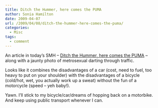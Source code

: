 ```yaml
---
title: Ditch the Hummer, here comes the PUMA
author: Sonia Hamilton
date: 2009-04-07
url: /2009/04/08/ditch-the-hummer-here-comes-the-puma/
categories:
  - Misc
tags:
  - comment
---
```

An article in today&#8217;s SMH &#8211; [Ditch the Hummer, here comes the PUMA][1] &#8211; along with a jaunty photo of metrosexual darting through traffic.

<!--more-->

Looks like it combines the disadvantages of a car (cost, need to fuel, too heavy to put on your shoulder) with the disadvantages of a bicycle (cold/hot, wet, you actually work up a sweat) without the fun of a motorcycle (speed &#8211; yeh baby!).

Yawn. I&#8217;ll stick to my bicycle/car/dreams of hopping back on a motorbike. And keep using public transport whenever I can.

 [1]: http://www.smh.com.au/news/home/technology/meet-the-son-of-segway/2009/04/07/1238869976524.html
